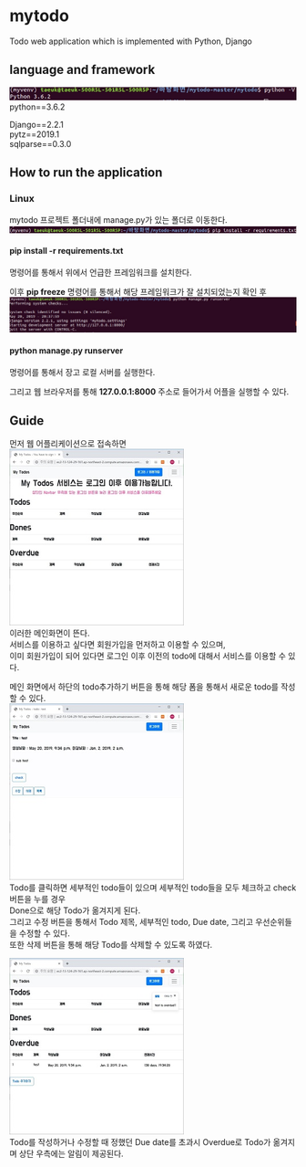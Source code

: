 # mytodo  
Todo web application which is implemented with Python, Django  
  
## language and framework
![python_ver](./img/python_version.jpg)  
python==3.6.2  
  
Django==2.2.1  
pytz==2019.1  
sqlparse==0.3.0  
  
## How to run the application  
### Linux  
mytodo 프로젝트 폴더내에 manage.py가 있는 폴더로 이동한다.  
![requirement_pip_install](./img/requirement_pip_install.jpg)  
#### pip install -r requirements.txt  
명령어를 통해서 위에서 언급한 프레임워크를 설치한다.  

이후 __pip freeze__ 명령어를 통해서 해당 프레임워크가 잘 설치되었는지 확인 후  
![run_django_server](./img/run_django_server.jpg) 
#### python manage.py runserver  
명령어를 통해서 장고 로컬 서버를 실행한다.  
  
그리고 웹 브라우저를 통해 __127.0.0.1:8000__ 주소로 들어가서 어플을 실행할 수 있다.  
  
## Guide  
먼저 웹 어플리케이션으로 접속하면  
![main](./img/main.JPG)  
이러한 메인화면이 뜬다.  
서비스를 이용하고 싶다면 회원가입을 먼저하고 이용할 수 있으며,   
이미 회원가입이 되어 있다면 로그인 이후 이전의 todo에 대해서 서비스를 이용할 수 있다.  
  
메인 화면에서 하단의 todo추가하기 버튼을 통해 해당 폼을 통해서 새로운 todo를 작성할 수 있다.  
![todo_detail](./img/todo_detail.JPG)  
Todo를 클릭하면 세부적인 todo들이 있으며 세부적인 todo들을 모두 체크하고 check 버튼을 누를 경우  
Done으로 해당 Todo가 옮겨지게 된다.  
그리고 수정 버튼을 통해서 Todo 제목, 세부적인 todo, Due date, 그리고 우선순위들을 수정할 수 있다.  
또한 삭제 버튼을 통해 해당 Todo를 삭제할 수 있도록 하였다.  
  
![overdue](./img/overdue.JPG)  
Todo를 작성하거나 수정할 때 정했던 Due date를 초과시 Overdue로 Todo가 옮겨지며 상단 우측에는 알림이 제공된다.  




